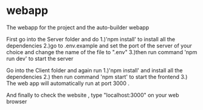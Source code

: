 # webapp
The webapp for the project and the auto-builder webapp

First go into the Server folder and do 
1.)'npm install' to install all the dependencies 
2.)go to .env.example and set the port of the server of your choice and change the name of the file to ".env"
3.)then run command 'npm run dev' to start the server

Go into the Client folder and again run 
1.)'npm install' and install all the dependencies 
2.) then run command 'npm start' to start the frontend
3.) The web app will automatically run at port 3000 . 

And finally to check the website , type 
"localhost:3000" on your web browser 
